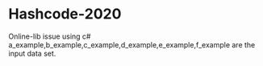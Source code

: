 # Hashcode-2020
Online-lib issue using c#
a_example,b_example,c_example,d_example,e_example,f_example are the input data set.
